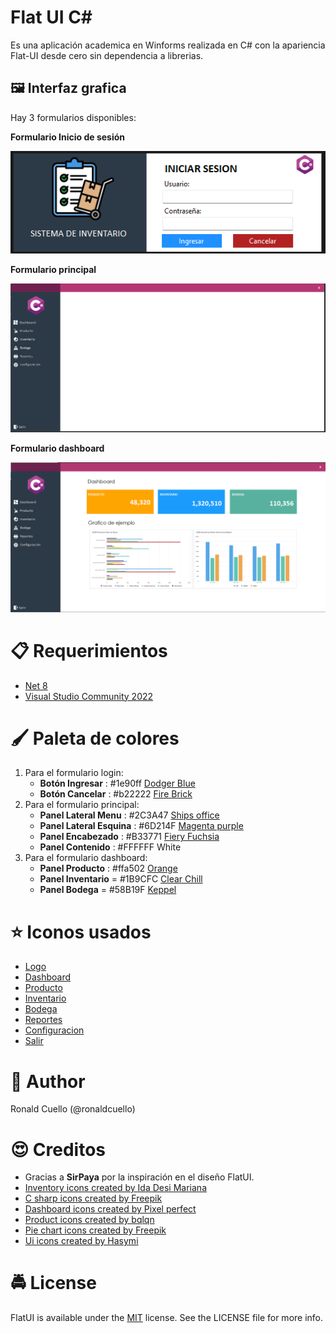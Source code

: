 # Flat UI C#
Es una aplicación academica en Winforms realizada en C# con la apariencia Flat-UI desde cero sin dependencia a librerias.

## 🖼️ Interfaz grafica

Hay 3 formularios disponibles:

**Formulario Inicio de sesión**

![alt text](.Documentacion/login.png)

**Formulario principal**

![alt text](.Documentacion/principal.png)

**Formulario dashboard**

![alt text](.Documentacion/dashboard.png)

# 📋 Requerimientos
* [Net 8](https://dotnet.microsoft.com/es-es/download/dotnet/8.0)
* [Visual Studio Community 2022](https://visualstudio.microsoft.com/es/vs/community/)

# 🖌️ Paleta de colores
1. Para el formulario login:
    - **Botón Ingresar** : #1e90ff [Dodger Blue](https://colorkit.co/color/1e90ff/)
    - **Botón Cancelar** : #b22222 [Fire Brick](https://colorkit.co/color/b22222/)
1. Para el formulario principal:
    - **Panel Lateral Menu** : #2C3A47 [Ships office](https://flatuicolors.com/palette/in)
    - **Panel Lateral Esquina** : #6D214F [Magenta purple](https://flatuicolors.com/palette/in)
	- **Panel Encabezado** :  #B33771 [Fiery Fuchsia](https://flatuicolors.com/palette/in)
    - **Panel Contenido** :  #FFFFFF White
1. Para el formulario dashboard:
	- **Panel Producto** : #ffa502 [Orange](https://flatuicolors.com/palette/cn)
	- **Panel Inventario** = #1B9CFC [Clear Chill](https://flatuicolors.com/palette/in)
	- **Panel Bodega** = #58B19F [Keppel](https://flatuicolors.com/palette/in)

# ⭐ Iconos usados
* [Logo](https://www.flaticon.com/free-icon/c-sharp_6132221?term=c&page=1&position=1&origin=search&related_id=6132221)
* [Dashboard](https://www.flaticon.com/free-icon/dashboard_1828765?term=dashboard&page=1&position=1&origin=search&related_id=1828765)
* [Producto](https://www.flaticon.com/free-icon/shipping_3037114?term=product&page=1&position=14)
* [Inventario](https://www.flaticon.com/free-icon/pie-chart_825318?term=chart&page=1&position=63&origin=search&related_id=825318)
* [Bodega](https://www.flaticon.com/free-icon/inventory_14247748?term=inventory&page=2&position=69&origin=search&related_id=14247748)
* [Reportes](https://www.flaticon.com/free-icon/printing_446991?term=printer&page=1&position=4&origin=search&related_id=446991)
* [Configuracion](https://www.flaticon.com/free-icon/technical-support_10700064?term=cog+wheel&page=1&position=33&origin=search&related_id=10700064)
* [Salir](https://www.flaticon.com/free-icon/logout_15566746?term=logout&page=1&position=53&origin=search&related_id=15566746)


# 👱 Author
Ronald Cuello (@ronaldcuello)

# 😍 Creditos
* Gracias a **SirPaya** por la inspiración en el diseño FlatUI.
* [Inventory icons created by Ida Desi Mariana](https://www.flaticon.com/free-icons/inventory)
* [C sharp icons created by Freepik](https://www.flaticon.com/free-icons/c-sharp)
* [Dashboard icons created by Pixel perfect](https://www.flaticon.com/free-icons/dashboard)
* [Product icons created by bqlqn](https://www.flaticon.com/free-icons/product)
* [Pie chart icons created by Freepik](https://www.flaticon.com/free-icons/pie-chart)
* [Ui icons created by Hasymi](https://www.flaticon.com/free-icons/ui)

# 🚔 License
FlatUI is available under the [MIT](./LICENSE.md) license. See the LICENSE file for more info.
